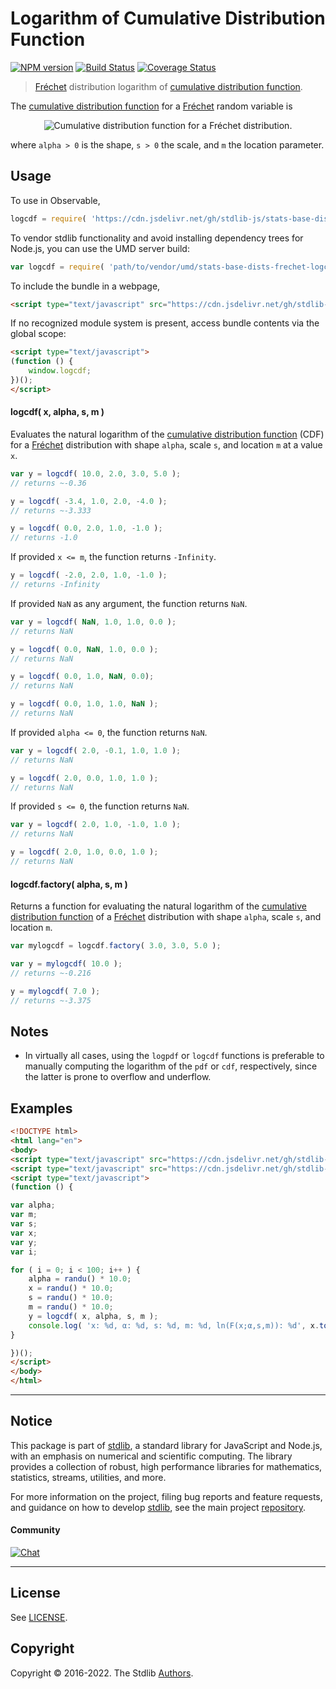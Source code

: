 <!--

@license Apache-2.0

Copyright (c) 2018 The Stdlib Authors.

Licensed under the Apache License, Version 2.0 (the "License");
you may not use this file except in compliance with the License.
You may obtain a copy of the License at

   http://www.apache.org/licenses/LICENSE-2.0

Unless required by applicable law or agreed to in writing, software
distributed under the License is distributed on an "AS IS" BASIS,
WITHOUT WARRANTIES OR CONDITIONS OF ANY KIND, either express or implied.
See the License for the specific language governing permissions and
limitations under the License.

-->

# Logarithm of Cumulative Distribution Function

[![NPM version][npm-image]][npm-url] [![Build Status][test-image]][test-url] [![Coverage Status][coverage-image]][coverage-url] <!-- [![dependencies][dependencies-image]][dependencies-url] -->

> [Fréchet][frechet-distribution] distribution logarithm of [cumulative distribution function][cdf].

<section class="intro">

The [cumulative distribution function][cdf] for a [Fréchet][frechet-distribution] random variable is

<!-- <equation class="equation" label="eq:frechet_cdf" align="center" raw="F\left( x; \mu, \beta \right ) = e^{{-({\frac{x-m}{s}})^{{-\alpha }}}}" alt="Cumulative distribution function for a Fréchet distribution."> -->

<div class="equation" align="center" data-raw-text="F\left( x; \mu, \beta \right ) = e^{{-({\frac{x-m}{s}})^{{-\alpha }}}}" data-equation="eq:frechet_cdf">
    <img src="https://cdn.jsdelivr.net/gh/stdlib-js/stdlib@591cf9d5c3a0cd3c1ceec961e5c49d73a68374cb/lib/node_modules/@stdlib/stats/base/dists/frechet/logcdf/docs/img/equation_frechet_cdf.svg" alt="Cumulative distribution function for a Fréchet distribution.">
    <br>
</div>

<!-- </equation> -->

where `alpha > 0` is the shape, `s > 0` the scale, and `m` the location parameter.

</section>

<!-- /.intro -->



<section class="usage">

## Usage

To use in Observable,

```javascript
logcdf = require( 'https://cdn.jsdelivr.net/gh/stdlib-js/stats-base-dists-frechet-logcdf@umd/browser.js' )
```

To vendor stdlib functionality and avoid installing dependency trees for Node.js, you can use the UMD server build:

```javascript
var logcdf = require( 'path/to/vendor/umd/stats-base-dists-frechet-logcdf/index.js' )
```

To include the bundle in a webpage,

```html
<script type="text/javascript" src="https://cdn.jsdelivr.net/gh/stdlib-js/stats-base-dists-frechet-logcdf@umd/browser.js"></script>
```

If no recognized module system is present, access bundle contents via the global scope:

```html
<script type="text/javascript">
(function () {
    window.logcdf;
})();
</script>
```

#### logcdf( x, alpha, s, m )

Evaluates the natural logarithm of the [cumulative distribution function][cdf] (CDF) for a [Fréchet][frechet-distribution] distribution with shape `alpha`, scale `s`, and location `m` at a value `x`.

```javascript
var y = logcdf( 10.0, 2.0, 3.0, 5.0 );
// returns ~-0.36

y = logcdf( -3.4, 1.0, 2.0, -4.0 );
// returns ~-3.333

y = logcdf( 0.0, 2.0, 1.0, -1.0 );
// returns -1.0
```

If provided `x <= m`, the function returns `-Infinity`.

```javascript
y = logcdf( -2.0, 2.0, 1.0, -1.0 );
// returns -Infinity
```

If provided `NaN` as any argument, the function returns `NaN`.

```javascript
var y = logcdf( NaN, 1.0, 1.0, 0.0 );
// returns NaN

y = logcdf( 0.0, NaN, 1.0, 0.0 );
// returns NaN

y = logcdf( 0.0, 1.0, NaN, 0.0);
// returns NaN

y = logcdf( 0.0, 1.0, 1.0, NaN );
// returns NaN
```

If provided `alpha <= 0`, the function returns `NaN`.

```javascript
var y = logcdf( 2.0, -0.1, 1.0, 1.0 );
// returns NaN

y = logcdf( 2.0, 0.0, 1.0, 1.0 );
// returns NaN
```

If provided `s <= 0`, the function returns `NaN`.

```javascript
var y = logcdf( 2.0, 1.0, -1.0, 1.0 );
// returns NaN

y = logcdf( 2.0, 1.0, 0.0, 1.0 );
// returns NaN
```

#### logcdf.factory( alpha, s, m )

Returns a function for evaluating the natural logarithm of the [cumulative distribution function][cdf] of a [Fréchet][frechet-distribution] distribution with shape `alpha`, scale `s`, and location `m`.

```javascript
var mylogcdf = logcdf.factory( 3.0, 3.0, 5.0 );

var y = mylogcdf( 10.0 );
// returns ~-0.216

y = mylogcdf( 7.0 );
// returns ~-3.375
```

</section>

<!-- /.usage -->

<section class="notes">

## Notes

-   In virtually all cases, using the `logpdf` or `logcdf` functions is preferable to manually computing the logarithm of the `pdf` or `cdf`, respectively, since the latter is prone to overflow and underflow.

</section>

<!-- /.notes -->

<section class="examples">

## Examples

<!-- eslint no-undef: "error" -->

```html
<!DOCTYPE html>
<html lang="en">
<body>
<script type="text/javascript" src="https://cdn.jsdelivr.net/gh/stdlib-js/random-base-randu@umd/browser.js"></script>
<script type="text/javascript" src="https://cdn.jsdelivr.net/gh/stdlib-js/stats-base-dists-frechet-logcdf@umd/browser.js"></script>
<script type="text/javascript">
(function () {

var alpha;
var m;
var s;
var x;
var y;
var i;

for ( i = 0; i < 100; i++ ) {
    alpha = randu() * 10.0;
    x = randu() * 10.0;
    s = randu() * 10.0;
    m = randu() * 10.0;
    y = logcdf( x, alpha, s, m );
    console.log( 'x: %d, α: %d, s: %d, m: %d, ln(F(x;α,s,m)): %d', x.toFixed( 4 ), alpha.toFixed( 4 ), s.toFixed( 4 ), m.toFixed( 4 ), y.toFixed( 4 ) );
}

})();
</script>
</body>
</html>
```

</section>

<!-- /.examples -->

<!-- Section for related `stdlib` packages. Do not manually edit this section, as it is automatically populated. -->

<section class="related">

</section>

<!-- /.related -->

<!-- Section for all links. Make sure to keep an empty line after the `section` element and another before the `/section` close. -->


<section class="main-repo" >

* * *

## Notice

This package is part of [stdlib][stdlib], a standard library for JavaScript and Node.js, with an emphasis on numerical and scientific computing. The library provides a collection of robust, high performance libraries for mathematics, statistics, streams, utilities, and more.

For more information on the project, filing bug reports and feature requests, and guidance on how to develop [stdlib][stdlib], see the main project [repository][stdlib].

#### Community

[![Chat][chat-image]][chat-url]

---

## License

See [LICENSE][stdlib-license].


## Copyright

Copyright &copy; 2016-2022. The Stdlib [Authors][stdlib-authors].

</section>

<!-- /.stdlib -->

<!-- Section for all links. Make sure to keep an empty line after the `section` element and another before the `/section` close. -->

<section class="links">

[npm-image]: http://img.shields.io/npm/v/@stdlib/stats-base-dists-frechet-logcdf.svg
[npm-url]: https://npmjs.org/package/@stdlib/stats-base-dists-frechet-logcdf

[test-image]: https://github.com/stdlib-js/stats-base-dists-frechet-logcdf/actions/workflows/test.yml/badge.svg?branch=v0.0.7
[test-url]: https://github.com/stdlib-js/stats-base-dists-frechet-logcdf/actions/workflows/test.yml?query=branch:v0.0.7

[coverage-image]: https://img.shields.io/codecov/c/github/stdlib-js/stats-base-dists-frechet-logcdf/main.svg
[coverage-url]: https://codecov.io/github/stdlib-js/stats-base-dists-frechet-logcdf?branch=main

<!--

[dependencies-image]: https://img.shields.io/david/stdlib-js/stats-base-dists-frechet-logcdf.svg
[dependencies-url]: https://david-dm.org/stdlib-js/stats-base-dists-frechet-logcdf/main

-->

[chat-image]: https://img.shields.io/gitter/room/stdlib-js/stdlib.svg
[chat-url]: https://gitter.im/stdlib-js/stdlib/

[stdlib]: https://github.com/stdlib-js/stdlib

[stdlib-authors]: https://github.com/stdlib-js/stdlib/graphs/contributors

[umd]: https://github.com/umdjs/umd
[es-module]: https://developer.mozilla.org/en-US/docs/Web/JavaScript/Guide/Modules

[deno-url]: https://github.com/stdlib-js/stats-base-dists-frechet-logcdf/tree/deno
[umd-url]: https://github.com/stdlib-js/stats-base-dists-frechet-logcdf/tree/umd
[esm-url]: https://github.com/stdlib-js/stats-base-dists-frechet-logcdf/tree/esm
[branches-url]: https://github.com/stdlib-js/stats-base-dists-frechet-logcdf/blob/main/branches.md

[stdlib-license]: https://raw.githubusercontent.com/stdlib-js/stats-base-dists-frechet-logcdf/main/LICENSE

[frechet-distribution]: https://en.wikipedia.org/wiki/Fr%C3%A9chet_distribution

[cdf]: https://en.wikipedia.org/wiki/Cumulative_distribution_function

</section>

<!-- /.links -->

